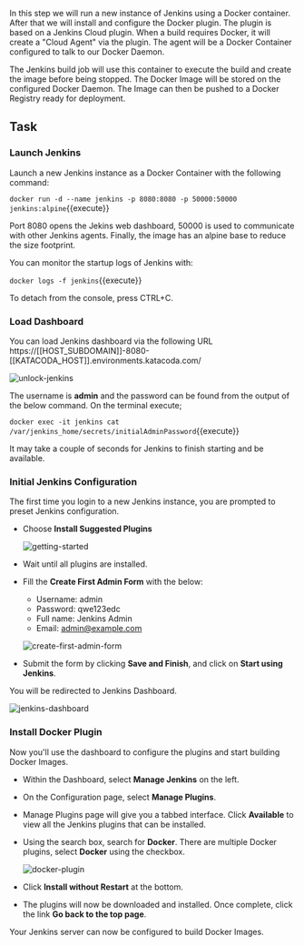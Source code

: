 In this step we will run a new instance of Jenkins using a Docker container. After that we will install and configure the Docker plugin. The plugin is based on a Jenkins Cloud plugin. When a build requires Docker, it will create a "Cloud Agent" via the plugin. The agent will be a Docker Container configured to talk to our Docker Daemon.

The Jenkins build job will use this container to execute the build and create the image before being stopped. The Docker Image will be stored on the configured Docker Daemon. The Image can then be pushed to a Docker Registry ready for deployment.

## Task

### Launch Jenkins

Launch a new Jenkins instance as a Docker Container with the following command:

```docker run -d --name jenkins -p 8080:8080 -p 50000:50000 jenkins:alpine```{{execute}}

Port 8080 opens the Jekins web dashboard, 50000 is used to communicate with other Jenkins agents. Finally, the image has an alpine base to reduce the size footprint.

You can monitor the startup logs of Jenkins with:

```docker logs -f jenkins```{{execute}}

To detach from the console, press CTRL+C.

### Load Dashboard

You can load Jenkins dashboard via the following URL https://[[HOST_SUBDOMAIN]]-8080-[[KATACODA_HOST]].environments.katacoda.com/

![unlock-jenkins](assets/unlock-jenkins.png)

The username is **admin** and the password can be found from the output of the below command. On the terminal execute;

```docker exec -it jenkins cat /var/jenkins_home/secrets/initialAdminPassword```{{execute}}

It may take a couple of seconds for Jenkins to finish starting and be available.

### Initial Jenkins Configuration

The first time you login to a new Jenkins instance, you are prompted to preset Jenkins configuration.

* Choose **Install Suggested Plugins**
  
  ![getting-started](assets/getting-started.png)

* Wait until all plugins are installed.
* Fill the **Create First Admin Form** with the below:

  * Username: admin
  * Password: qwe123edc
  * Full name: Jenkins Admin
  * Email: admin@example.com

  ![create-first-admin-form](assets/create-first-admin.png)

* Submit the form by clicking **Save and Finish**, and click on **Start using Jenkins**.

You will be redirected to Jenkins Dashboard.

![jenkins-dashboard](assets/jenkins-dashboard.png)

### Install Docker Plugin

Now you'll use the dashboard to configure the plugins and start building Docker Images.

* Within the Dashboard, select **Manage Jenkins** on the left.
* On the Configuration page, select **Manage Plugins**.
* Manage Plugins page will give you a tabbed interface. Click **Available** to view all the Jenkins plugins that can be installed.
* Using the search box, search for **Docker**. There are multiple Docker plugins, select **Docker** using the checkbox.

  ![docker-plugin](assets/docker-plugin.png)

* Click **Install without Restart** at the bottom.
* The plugins will now be downloaded and installed. Once complete, click the link **Go back to the top page**.

Your Jenkins server can now be configured to build Docker Images.
